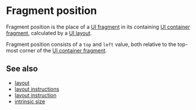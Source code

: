 # Fragment position

Fragment position is the place of a [UI fragment](def://) in its containing [UI container fragment](def://),
calculated by a [UI layout](def://).

Fragment position consists of a `top` and `left` value, both relative to the top-most corner of the
[UI container fragment](def://).

## See also

- [layout](guide://)
- [layout instructions](guide://)
- [layout instruction](def://)
- [intrinsic size](def://)
